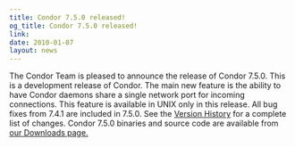 ```yaml
---
title: Condor 7.5.0 released!
og_title: Condor 7.5.0 released!
link: 
date: 2010-01-07
layout: news
---
```


The Condor Team is pleased to announce the release of Condor 7.5.0. This is a development release of Condor.  The main new feature is the ability to have Condor daemons share a single network port for incoming connections.  This feature is available in UNIX only in this release. All bug fixes from 7.4.1 are included in 7.5.0. See the <a href="manual/latest-dev/9_Version_History.html">Version History</a> for a complete list of changes.  Condor 7.5.0 binaries and source code are available from <a href="downloads/">our Downloads page.</a> 
